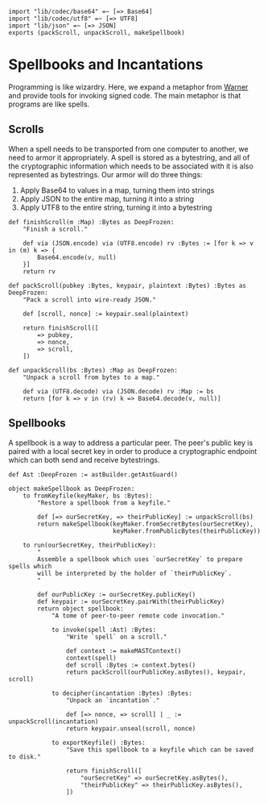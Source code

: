 ```
import "lib/codec/base64" =~ [=> Base64]
import "lib/codec/utf8" =~ [=> UTF8]
import "lib/json" =~ [=> JSON]
exports (packScroll, unpackScroll, makeSpellbook)
```

# Spellbooks and Incantations

Programming is like wizardry. Here, we expand a metaphor from
[Warner](http://www.lothar.com/blog/58-The-Spellserver/) and provide tools for
invoking signed code. The main metaphor is that programs are like spells.

## Scrolls

When a spell needs to be transported from one computer to another, we need to
armor it appropriately. A spell is stored as a bytestring, and all of the
cryptographic information which needs to be associated with it is also
represented as bytestrings. Our armor will do three things:

1) Apply Base64 to values in a map, turning them into strings
2) Apply JSON to the entire map, turning it into a string
3) Apply UTF8 to the entire string, turning it into a bytestring

```
def finishScroll(m :Map) :Bytes as DeepFrozen:
    "Finish a scroll."

    def via (JSON.encode) via (UTF8.encode) rv :Bytes := [for k => v in (m) k => {
        Base64.encode(v, null)
    }]
    return rv

def packScroll(pubkey :Bytes, keypair, plaintext :Bytes) :Bytes as DeepFrozen:
    "Pack a scroll into wire-ready JSON."

    def [scroll, nonce] := keypair.seal(plaintext)

    return finishScroll([
        => pubkey,
        => nonce,
        => scroll,
    ])

def unpackScroll(bs :Bytes) :Map as DeepFrozen:
    "Unpack a scroll from bytes to a map."

    def via (UTF8.decode) via (JSON.decode) rv :Map := bs
    return [for k => v in (rv) k => Base64.decode(v, null)]
```

## Spellbooks

A spellbook is a way to address a particular peer. The peer's public key is
paired with a local secret key in order to produce a cryptographic endpoint
which can both send and receive bytestrings.

```
def Ast :DeepFrozen := astBuilder.getAstGuard()

object makeSpellbook as DeepFrozen:
    to fromKeyfile(keyMaker, bs :Bytes):
        "Restore a spellbook from a keyfile."

        def [=> ourSecretKey, => theirPublicKey] := unpackScroll(bs)
        return makeSpellbook(keyMaker.fromSecretBytes(ourSecretKey),
                             keyMaker.fromPublicBytes(theirPublicKey))

    to run(ourSecretKey, theirPublicKey):
        "
        Assemble a spellbook which uses `ourSecretKey` to prepare spells which
        will be interpreted by the holder of `theirPublicKey`.
        "

        def ourPublicKey := ourSecretKey.publicKey()
        def keypair := ourSecretKey.pairWith(theirPublicKey)
        return object spellbook:
            "A tome of peer-to-peer remote code invocation."

            to invoke(spell :Ast) :Bytes:
                "Write `spell` on a scroll."

                def context := makeMASTContext()
                context(spell)
                def scroll :Bytes := context.bytes()
                return packScroll(ourPublicKey.asBytes(), keypair, scroll)

            to decipher(incantation :Bytes) :Bytes:
                "Unpack an `incantation`."

                def [=> nonce, => scroll] | _ := unpackScroll(incantation)
                return keypair.unseal(scroll, nonce)

            to exportKeyfile() :Bytes:
                "Save this spellbook to a keyfile which can be saved to disk."

                return finishScroll([
                    "ourSecretKey" => ourSecretKey.asBytes(),
                    "theirPublicKey" => theirPublicKey.asBytes(),
                ])
```
